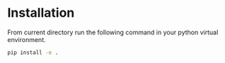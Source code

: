 # Installation

From current directory run the following command in your python virtual environment.

```sh
pip install -e .
```